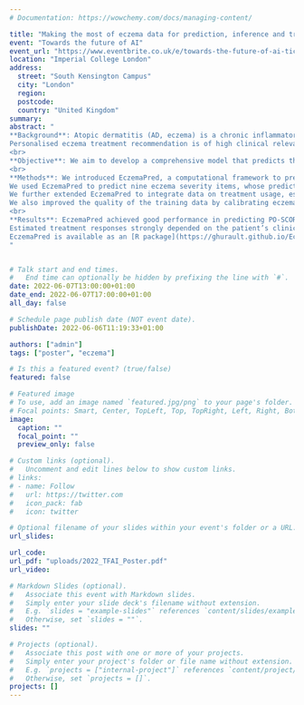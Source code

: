 ```yaml
---
# Documentation: https://wowchemy.com/docs/managing-content/

title: "Making the most of eczema data for prediction, inference and treatment recommendation"
event: "Towards the future of AI"
event_url: "https://www.eventbrite.co.uk/e/towards-the-future-of-ai-tickets-329494405637"
location: "Imperial College London"
address:
  street: "South Kensington Campus"
  city: "London"
  region:
  postcode:
  country: "United Kingdom"
summary:
abstract: "
**Background**: Atopic dermatitis (AD, eczema) is a chronic inflammatory skin disease with complex mechanisms that are not fully understood yet.
Personalised eczema treatment recommendation is of high clinical relevance given the difficulties in predicting heterogeneous treatment responses.
<br>
**Objective**: We aim to develop a comprehensive model that predicts the patient-dependent dynamic evolution of eczema severity and generates treatment recommendations.
<br>
**Methods**: We introduced EczemaPred, a computational framework to predict the patient-dependent dynamic evolution of eczema severity using Bayesian state-space models that describe the latent dynamics of eczema severity and measurement errors.
We used EczemaPred to predict nine eczema severity items, whose predictions were combined to produce predictions for PO-SCORAD, a validated self-assessed eczema severity score.
We further extended EczemaPred to integrate data on treatment usage, estimate treatment effects, and generate treatment recommendations using Bayesian decision analysis.
We also improved the quality of the training data by calibrating eczema severity recorded daily by patients with eczema severity assessed monthly by clinicians, and leveraged historical data to kickstart the training of the model and reach more robust conclusions.
<br>
**Results**: EczemaPred achieved good performance in predicting PO-SCORAD and its severity items daily to weekly, and outperformed standard time-series forecasting models.
Estimated treatment responses strongly depended on the patient’s clinical phenotype and allowed us to generate patient-specific treatment recommendations.
EczemaPred is available as an [R package](https://ghurault.github.io/EczemaPred/).
"


# Talk start and end times.
#   End time can optionally be hidden by prefixing the line with `#`.
date: 2022-06-07T13:00:00+01:00
date_end: 2022-06-07T17:00:00+01:00
all_day: false

# Schedule page publish date (NOT event date).
publishDate: 2022-06-06T11:19:33+01:00

authors: ["admin"]
tags: ["poster", "eczema"]

# Is this a featured event? (true/false)
featured: false

# Featured image
# To use, add an image named `featured.jpg/png` to your page's folder. 
# Focal points: Smart, Center, TopLeft, Top, TopRight, Left, Right, BottomLeft, Bottom, BottomRight.
image:
  caption: ""
  focal_point: ""
  preview_only: false

# Custom links (optional).
#   Uncomment and edit lines below to show custom links.
# links:
# - name: Follow
#   url: https://twitter.com
#   icon_pack: fab
#   icon: twitter

# Optional filename of your slides within your event's folder or a URL.
url_slides:

url_code:
url_pdf: "uploads/2022_TFAI_Poster.pdf"
url_video:

# Markdown Slides (optional).
#   Associate this event with Markdown slides.
#   Simply enter your slide deck's filename without extension.
#   E.g. `slides = "example-slides"` references `content/slides/example-slides.md`.
#   Otherwise, set `slides = ""`.
slides: ""

# Projects (optional).
#   Associate this post with one or more of your projects.
#   Simply enter your project's folder or file name without extension.
#   E.g. `projects = ["internal-project"]` references `content/project/deep-learning/index.md`.
#   Otherwise, set `projects = []`.
projects: []
---
```

